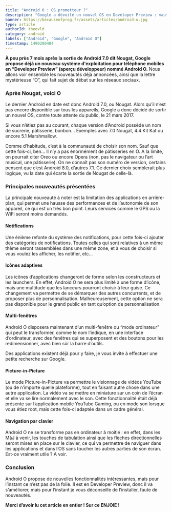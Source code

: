 ```yaml
---
title: "Android O : OS prometteur ?"
description: "Google a dévoilé un nouvel OS en Developer Preview : vaut-il le coup ?"
banner: https://becauseofprog.fr/assets/articles/android-o.jpg
type: article
authorId: theovld
category: android
labels: ["Android", "Google", "Android O"]
timestamp: 1490280484
---
```


**À peu près 7 mois après la sortie de Android 7.0 dit Nougat, Google propose déjà un nouveau système d'exploitation pour téléphone mobiles en “Developer Preview” (aperçu développeur) nommé Android O.** Nous allons voir ensemble les nouveautés déjà annoncées, ainsi que la lettre mystérieuse “O”, qui fait sujet de débat sur les réseaux sociaux.

### Après Nougat, voici O

 Le dernier Android en date est donc Android 7.0, ou Nougat. Alors qu’il n’est pas encore disponible sur tous les appareils, Google a donc décidé de sortir un nouvel OS, contre toute attente du public, le 21 mars 2017.

 Si vous n’étiez pas au courant, chaque version d’Android possède un nom de sucrerie, pâtisserie, bonbon… Exemples avec 7.0 Nougat, 4.4 Kit Kat ou encore 5.1 Marshmallow.

 Comme d’habitude, c’est à la communauté de choisir son nom. Sauf que cette fois-ci, ben… Il n’y a pas énormément de pâtisseries en O. A la limite, on pourrait citer Oreo ou encore Opera (non, pas le navigateur ou l’art musical, une pâtisserie). On ne connaît pas son numéro de version, certains pensent que c’est Android 8.0, d’autres 7.1. Ce dernier choix semblerait plus logique, vu la date qui écarte la sortie de Nougat de celle-là.

### Principales nouveautés présentées

 La principale nouveauté à noter est la limitation des applications en arrière-plan, qui permet une hausse des performances et de l’autonomie de son appareil, ce qui est un très bon point. Leurs services comme le GPS ou la WiFi seront moins demandés.

#### Notifications

 Une énième refonte du système des notifications, pour cette fois-ci ajouter des catégories de notifications. Toutes celles qui sont relatives à un même thème seront rassemblées dans une même zone, et à vous de choisir si vous voulez les afficher, les notifier, etc...

#### Icônes adaptives

 Les icônes d’applications changeront de forme selon les constructeurs et les launchers. En effet, Android O ne sera plus limité à une forme d’icône, mais une multitude que les lanceurs pourront choisir à leur guise. Ce changement va permettre de se démarquer des autres concurrents, et de proposer plus de personnalisation. Malheureusement, cette option ne sera pas disponible pour le grand public en tant qu’option de personnalisation.

#### Multi-fenêtres

 Android O disposera maintenant d’un multi-fenêtre ou “mode ordinateur” qui peut le transformer, comme le nom l’indique, en une interface d’ordinateur, avec des fenêtres qui se superposent et des boutons pour les redimensionner, avec bien sûr la barre d’outils.

 Des applications existent déjà pour y faire, je vous invite à effectuer une petite recherche sur Google.

#### Picture-in-Picture

 Le mode Picture-in-Picture va permettre le visionnage de vidéos YouTube (ou de n’importe quelle plateforme), tout en faisant autre chose dans une autre application. La vidéo va se mettre en miniature sur un coin de l’écran et elle va se lire normalement avec le son. Cette fonctionnalité était déjà présente sur l’application mobile YouTube Gaming, ou en mode son lorsque vous étiez root, mais cette fois-ci adaptée dans un cadre général.

#### Navigation par clavier

 Android O ne se transforme pas en ordinateur à moitié : en effet, dans les MàJ à venir, les touches de tabulation ainsi que les flèches directionnelles seront mises en place sur le clavier, ce qui va permettre de naviguer dans les applications et dans l’OS sans toucher les autres parties de son écran. Est-ce vraiment utile ? A voir.

### Conclusion

 Android O propose de nouvelles fonctionnalités intéressantes, mais pour l’instant ce n’est pas de la folie. Il est en Developer Preview, donc il va s’améliorer, mais pour l’instant je vous déconseille de l’installer, faute de nouveautés.

  

 **Merci d’avoir lu cet article en entier ! Sur ce ENJOIE !**